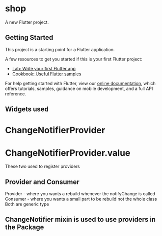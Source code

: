# shop

A new Flutter project.

## Getting Started

This project is a starting point for a Flutter application.

A few resources to get you started if this is your first Flutter project:

- [Lab: Write your first Flutter app](https://flutter.dev/docs/get-started/codelab)
- [Cookbook: Useful Flutter samples](https://flutter.dev/docs/cookbook)

For help getting started with Flutter, view our
[online documentation](https://flutter.dev/docs), which offers tutorials,
samples, guidance on mobile development, and a full API reference.

## Widgets used

# ChangeNotifierProvider 
# ChangeNotifierProvider.value
These two used to register providers 

## Provider and Consumer
Provider - where you wants a rebuild whenever the notifyChange is called
Consumer - where you wants a small part to be rebuild not the whole class 
Both are generic type

## ChangeNotifier mixin is used to use providers in the Package
